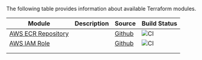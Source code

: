 The following table provides information about available Terraform modules.

| Module | Description | Source | Build Status |
|--------|-------------|--------|--------------|
|  [AWS ECR Repository](https://registry.terraform.io/modules/figurate/ecr-repository/aws/latest) |             | [Github](https://github.com/figurate/terraform-aws-ecr-repository) |  ![CI](https://github.com/figurate/terraform-aws-ecr-repository/workflows/CI/badge.svg) |
|  [AWS IAM Role](https://registry.terraform.io/modules/figurate/iam-role/aws/latest) |             | [Github](https://github.com/figurate/terraform-aws-iam-role) |  ![CI](https://github.com/figurate/terraform-aws-iam-role/workflows/CI/badge.svg) |
|        |             |        |              |
|        |             |        |              |
